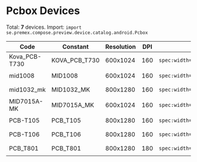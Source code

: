 # Pcbox Devices

Total: **7** devices. Import: `import se.premex.compose.preview.device.catalog.android.Pcbox`

| Code | Constant | Resolution | DPI | Compose Spec | Preview Usage |
|------|----------|------------|-----|-------------|---------------|
| Kova_PCB-T730 | KOVA_PCB_T730 | 600x1024 | 160 | `spec:width=600px,height=1024px,dpi=160` | `@Preview(device = Pcbox.KOVA_PCB_T730)` |
| mid1008 | MID1008 | 600x1024 | 160 | `spec:width=600px,height=1024px,dpi=160` | `@Preview(device = Pcbox.MID1008)` |
| mid1032_mk | MID1032_MK | 800x1280 | 160 | `spec:width=800px,height=1280px,dpi=160` | `@Preview(device = Pcbox.MID1032_MK)` |
| MID7015A-MK | MID7015A_MK | 600x1024 | 160 | `spec:width=600px,height=1024px,dpi=160` | `@Preview(device = Pcbox.MID7015A_MK)` |
| PCB-T105 | PCB_T105 | 800x1280 | 160 | `spec:width=800px,height=1280px,dpi=160` | `@Preview(device = Pcbox.PCB_T105)` |
| PCB-T106 | PCB_T106 | 800x1280 | 160 | `spec:width=800px,height=1280px,dpi=160` | `@Preview(device = Pcbox.PCB_T106)` |
| PCB_T801 | PCB_T801 | 800x1280 | 180 | `spec:width=800px,height=1280px,dpi=180` | `@Preview(device = Pcbox.PCB_T801)` |

<!-- Generated automatically. Do not edit manually. -->
